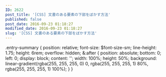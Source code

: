 ```yaml
---
ID: 2622
post_title: '[CSS] 文書のある要素の下部をぼかす方法'
published: false
post_date: 2016-09-23 01:18:27
modified_date: 2016-09-23 01:18:27
slug: '[CSS] 文書のある要素の下部をぼかす方法'
---
```

  .entry-summary {
    position: relative;
    font-size: $font-size-sm;
    line-height: 1.75;
    height: 6rem;
    overflow: hidden;
    &:after {
      position: absolute;
      bottom: 0;
      left: 0;
      display: block;
      content: '';
      width: 100%;
      height: 50%;
      background: linear-gradient(rgba(255, 255, 255, 0) 0, rgba(255, 255, 255, 1) 80%, rgba(255, 255, 255, 1) 100%);
    }
  }